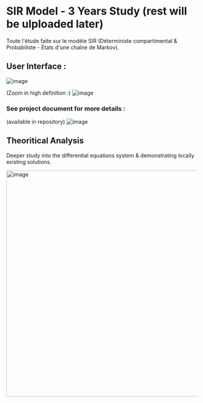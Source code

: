 # SIR Model - 3 Years Study (rest will be ulploaded later)
Toute l'étude faite sur le modèle SIR (Déterministe compartimental &amp; Probabiliste - États d'une chaîne de Markov).

## User Interface :
 
 ![image](https://github.com/DidiKongData/SIR-Model-3-Years-Deep-Study/assets/147708254/7e2888fa-7e8e-4d37-8955-fdabd8c0f708)
 
(Zoom in high definition :)
![image](https://github.com/DidiKongData/SIR-Model-3-Years-Deep-Study/assets/147708254/b45565f8-0275-46f9-af12-b46716c4f6ed)

### See project document for more details :
(available in repository)
![image](https://github.com/DidiKongData/SIR-Model-3-Years-Deep-Study/assets/147708254/da9c121e-358a-4b27-b12f-7b59854d72f2)

## Theoritical Analysis
Deeper study into the differential equations system & demonstrating locally existing solutions.

<img width="596" alt="image" src="https://github.com/DidiKongData/SIR-Model-3-Years-Study/assets/147708254/5c10b3df-30b9-45fe-a276-d7ca7839fec7">





